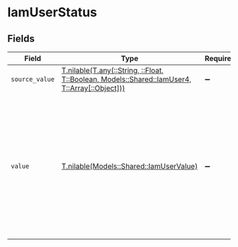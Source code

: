 # IamUserStatus


## Fields

| Field                                                                                                                                                         | Type                                                                                                                                                          | Required                                                                                                                                                      | Description                                                                                                                                                   | Example                                                                                                                                                       |
| ------------------------------------------------------------------------------------------------------------------------------------------------------------- | ------------------------------------------------------------------------------------------------------------------------------------------------------------- | ------------------------------------------------------------------------------------------------------------------------------------------------------------- | ------------------------------------------------------------------------------------------------------------------------------------------------------------- | ------------------------------------------------------------------------------------------------------------------------------------------------------------- |
| `source_value`                                                                                                                                                | [T.nilable(T.any(::String, ::Float, T::Boolean, Models::Shared::IamUser4, T::Array[::Object]))](../../models/shared/iamusersourcevalue.md)                    | :heavy_minus_sign:                                                                                                                                            | N/A                                                                                                                                                           |                                                                                                                                                               |
| `value`                                                                                                                                                       | [T.nilable(Models::Shared::IamUserValue)](../../models/shared/iamuservalue.md)                                                                                | :heavy_minus_sign:                                                                                                                                            | The status of the user, e.g. whether the user is enabled, has been disabled (eg. by an admin), or is pending (ie: awaiting approval by the user or an admin). | enabled                                                                                                                                                       |
